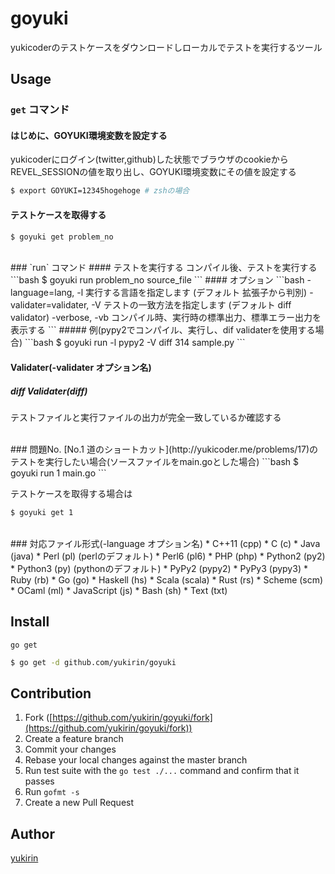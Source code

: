 # goyuki
yukicoderのテストケースをダウンロードしローカルでテストを実行するツール


## Usage
### `get` コマンド
#### はじめに、GOYUKI環境変数を設定する
yukicoderにログイン(twitter,github)した状態でブラウザのcookieから REVEL\_SESSIONの値を取り出し、GOYUKI環境変数にその値を設定する
```bash
$ export GOYUKI=12345hogehoge # zshの場合
```
#### テストケースを取得する
```bash
$ goyuki get problem_no
```

<br />
### `run` コマンド
#### テストを実行する
コンパイル後、テストを実行する
```bash
$ goyuki run problem_no source_file
```
#### オプション
```bash
-language=lang, -l       実行する言語を指定します (デフォルト 拡張子から判別)
-validater=validater, -V       テストの一致方法を指定します (デフォルト diff validator)
-verbose, -vb		コンパイル時、実行時の標準出力、標準エラー出力を表示する
```
##### 例(pypy2でコンパイル、実行し、dif validaterを使用する場合)
```bash
$ goyuki run -l pypy2 -V diff 314 sample.py
```

#### Validater(-validater オプション名)
##### diff Validater(diff)
テストファイルと実行ファイルの出力が完全一致しているか確認する


<br />
### 問題No.
[No.1 道のショートカット](http://yukicoder.me/problems/17)のテストを実行したい場合(ソースファイルをmain.goとした場合)
```bash
$ goyuki run 1 main.go
```

テストケースを取得する場合は
```bash
$ goyuki get 1
```

<br />
### 対応ファイル形式(-language オプション名)
* C++11 (cpp)
* C (c)
* Java (java)
* Perl (pl) (perlのデフォルト)
* Perl6 (pl6)
* PHP (php)
* Python2 (py2)
* Python3 (py) (pythonのデフォルト)
* PyPy2 (pypy2)
* PyPy3 (pypy3)
* Ruby (rb)
* Go (go)
* Haskell (hs)
* Scala (scala)
* Rust (rs)
* Scheme (scm)
* OCaml (ml)
* JavaScript (js)
* Bash (sh)
* Text (txt)

## Install

`go get`

```bash
$ go get -d github.com/yukirin/goyuki
```

## Contribution

1. Fork ([https://github.com/yukirin/goyuki/fork](https://github.com/yukirin/goyuki/fork))
1. Create a feature branch
1. Commit your changes
1. Rebase your local changes against the master branch
1. Run test suite with the `go test ./...` command and confirm that it passes
1. Run `gofmt -s`
1. Create a new Pull Request

## Author

[yukirin](https://github.com/yukirin)
